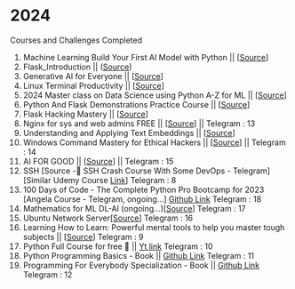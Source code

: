 # 2024
Courses and Challenges Completed


1. Machine Learning Build Your First AI Model with Python || [[Source](https://www.udemy.com/course/machine-learning-build-your-first-ai-model-with-python/)]
2. Flask_Introduction || ([Source](https://youtu.be/Z1RJmh_OqeA?si=36jr_vb-zLNgX7i7))
3. Generative AI for Everyone || [[Source](https://www.deeplearning.ai/courses/generative-ai-for-everyone/)]
4. Linux Terminal Productivity || [[Source](https://www.udemy.com/course/linux-terminal-productivity/)]
5. 2024 Master class on Data Science using Python A-Z for ML || [[Source](https://www.udemy.com/course/master-class-on-datascience/)]
6. Python And Flask Demonstrations Practice Course || [[Source](https://www.udemy.com/course/python-and-flask-only-demonstration-course/)]
7. Flask Hacking Mastery || [[Source](https://www.udemy.com/course/flask-hacking-mastery/)]
8. Nginx for sys and web admins FREE || [[Source](https://www.udemy.com/course/nginx-for-sys-and-web-admins-free/)] || 
   Telegram : 13
9. Understanding and Applying Text Embeddings || [[Source](https://learn.deeplearning.ai/google-cloud-vertex-ai)]
10. Windows Command Mastery for Ethical Hackers || [[Source](https://www.udemy.com/course/windows-command-mastery-for-ethical-hackers/learn/lecture/41094498?src=sac&kw=Windows+Command+Mastery+for+Ethical+Hackers#overview)] || 
    Telegram : 14
11. AI FOR GOOD || [[Source](https://www.coursera.org/specializations/ai-for-good)] || 
    Telegram : 15
12. SSH [Source -🔅 SSH Crash Course With Some DevOps - Telegram] [Similar Udemy Course [Link](https://www.udemy.com/course/learning-ssh-and-putty-for-linuxunix-based-systems/learn/lecture/13385516#overview)]
    Telegram : 8
13. 100 Days of Code - The Complete Python Pro Bootcamp for 2023 [Angela Course - Telegram, ongoing...] [Github Link](https://github.com/Subin-Vidhu/2024/tree/main/100%20Days%20of%20Code%20-%20The%20Complete%20Python%20Pro%20Bootcamp%20for%202023)
    Telegram : 18
14. Mathematics for ML DL-AI (ongoing...)[[Source](https://www.coursera.org/specializations/mathematics-for-machine-learning-and-data-science)]
    Telegram : 17
15. Ubuntu Network Server[[Source](https://www.udemy.com/course/ubuntu-network-server)]
    Telegram : 16
16. Learning How to Learn: Powerful mental tools to help you master tough subjects || [[Source](https://www.coursera.org/learn/learning-how-to-learn/home/week/1)]
    Telegram : 9
17. Python Full Course for free 🐍 || [Yt link](https://youtu.be/XKHEtdqhLK8?si=qaipuIrZQksSdLUF) 
    Telegram : 10
18. Python Programming Basics - Book || [Github Link](https://www.youtube.com/watch?v=4F2m91eKmts)
    Telegram : 11
19. Programming For Everybody Specialization - Book || [Github Link](https://github.com/Subin-Vidhu/2024/blob/main/Books/pythonlearn.pdf)
    Telegram : 12

